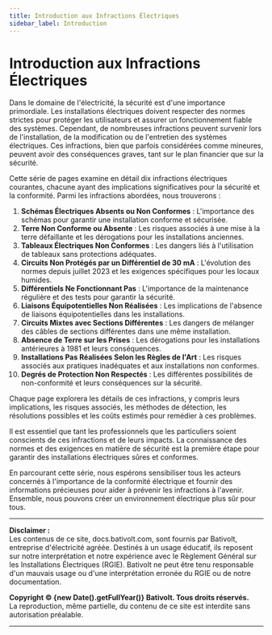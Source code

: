 ```yaml
---
title: Introduction aux Infractions Électriques
sidebar_label: Introduction
---
```


# Introduction aux Infractions Électriques

Dans le domaine de l'électricité, la sécurité est d'une importance primordiale. Les installations électriques doivent respecter des normes strictes pour protéger les utilisateurs et assurer un fonctionnement fiable des systèmes. Cependant, de nombreuses infractions peuvent survenir lors de l'installation, de la modification ou de l'entretien des systèmes électriques. Ces infractions, bien que parfois considérées comme mineures, peuvent avoir des conséquences graves, tant sur le plan financier que sur la sécurité.

Cette série de pages examine en détail dix infractions électriques courantes, chacune ayant des implications significatives pour la sécurité et la conformité. Parmi les infractions abordées, nous trouverons :

1. **Schémas Électriques Absents ou Non Conformes** : L'importance des schémas pour garantir une installation conforme et sécurisée.
2. **Terre Non Conforme ou Absente** : Les risques associés à une mise à la terre défaillante et les dérogations pour les installations anciennes.
3. **Tableaux Électriques Non Conformes** : Les dangers liés à l'utilisation de tableaux sans protections adéquates.
4. **Circuits Non Protégés par un Différentiel de 30 mA** : L'évolution des normes depuis juillet 2023 et les exigences spécifiques pour les locaux humides.
5. **Différentiels Ne Fonctionnant Pas** : L'importance de la maintenance régulière et des tests pour garantir la sécurité.
6. **Liaisons Équipotentielles Non Réalisées** : Les implications de l'absence de liaisons équipotentielles dans les installations.
7. **Circuits Mixtes avec Sections Différentes** : Les dangers de mélanger des câbles de sections différentes dans une même installation.
8. **Absence de Terre sur les Prises** : Les dérogations pour les installations antérieures à 1981 et leurs conséquences.
9. **Installations Pas Réalisées Selon les Règles de l'Art** : Les risques associés aux pratiques inadéquates et aux installations non conformes.
10. **Degrés de Protection Non Respectés** : Les différentes possibilités de non-conformité et leurs conséquences sur la sécurité.

Chaque page explorera les détails de ces infractions, y compris leurs implications, les risques associés, les méthodes de détection, les résolutions possibles et les coûts estimés pour remédier à ces problèmes. 

Il est essentiel que tant les professionnels que les particuliers soient conscients de ces infractions et de leurs impacts. La connaissance des normes et des exigences en matière de sécurité est la première étape pour garantir des installations électriques sûres et conformes.

En parcourant cette série, nous espérons sensibiliser tous les acteurs concernés à l'importance de la conformité électrique et fournir des informations précieuses pour aider à prévenir les infractions à l'avenir. Ensemble, nous pouvons créer un environnement électrique plus sûr pour tous.

---

**Disclaimer :**  
Les contenus de ce site, docs.bativolt.com, sont fournis par Bativolt, entreprise d'électricité agréée. Destinés à un usage éducatif, ils reposent sur notre interprétation et notre expérience avec le Règlement Général sur les Installations Électriques (RGIE). Bativolt ne peut être tenu responsable d'un mauvais usage ou d'une interprétation erronée du RGIE ou de notre documentation.

**Copyright © {new Date().getFullYear()} Bativolt. Tous droits réservés.**  
La reproduction, même partielle, du contenu de ce site est interdite sans autorisation préalable.

---

